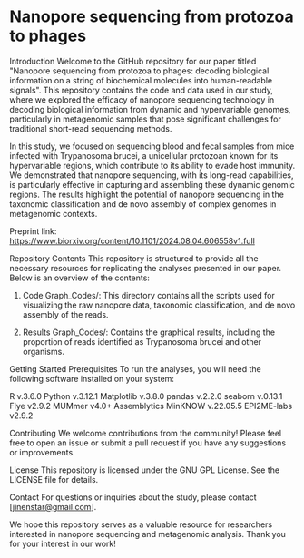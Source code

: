 # Nanopore sequencing from protozoa to phages

Introduction
Welcome to the GitHub repository for our paper titled "Nanopore sequencing from protozoa to phages: decoding biological information on a string of biochemical molecules into human-readable signals". This repository contains the code and data used in our study, where we explored the efficacy of nanopore sequencing technology in decoding biological information from dynamic and hypervariable genomes, particularly in metagenomic samples that pose significant challenges for traditional short-read sequencing methods.

In this study, we focused on sequencing blood and fecal samples from mice infected with Trypanosoma brucei, a unicellular protozoan known for its hypervariable regions, which contribute to its ability to evade host immunity. We demonstrated that nanopore sequencing, with its long-read capabilities, is particularly effective in capturing and assembling these dynamic genomic regions. The results highlight the potential of nanopore sequencing in the taxonomic classification and de novo assembly of complex genomes in metagenomic contexts.

Preprint link:
https://www.biorxiv.org/content/10.1101/2024.08.04.606558v1.full

Repository Contents
This repository is structured to provide all the necessary resources for replicating the analyses presented in our paper. Below is an overview of the contents:

1. Code
Graph_Codes/: This directory contains all the scripts used for visualizing the raw nanopore data, taxonomic classification, and de novo assembly of the reads. 

2. Results
Graph_Codes/: Contains the graphical results, including the proportion of reads identified as Trypanosoma brucei and other organisms.

Getting Started
Prerequisites
To run the analyses, you will need the following software installed on your system:

R v.3.6.0
Python v.3.12.1
Matplotlib v.3.8.0
pandas v.2.2.0
seaborn v.0.13.1
Flye v2.9.2
MUMmer v4.0+
Assemblytics
MinKNOW v.22.05.5
EPI2ME-labs v2.9.2

Contributing
We welcome contributions from the community! Please feel free to open an issue or submit a pull request if you have any suggestions or improvements.

License
This repository is licensed under the GNU GPL License. See the LICENSE file for details.

Contact
For questions or inquiries about the study, please contact [jinenstar@gmail.com].

We hope this repository serves as a valuable resource for researchers interested in nanopore sequencing and metagenomic analysis. Thank you for your interest in our work!

